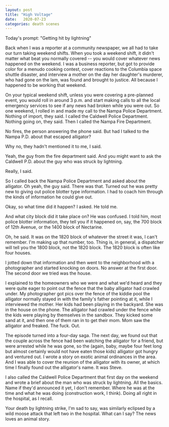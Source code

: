 ```yaml
---
layout: post
title: "High Voltage"
date:   2020-07-23
categories: death scenes
---
```

Today's prompt: "Getting hit by lightning"

Back when I was a reporter at a community newspaper, we all had to take our turn taking weekend shifts. When you took a weekend shift, it didn't matter what beat you normally covered -- you would cover whatever news happened on the weekend. I was a business reporter, but got to provide color for a menudo cooking contest, cover reactions to the Columbia space shuttle disaster, and interview a mother on the day her daughter's murderer, who had gone on the lam, was found and brought to justice. All because I happened to be working that weekend.

On your typical weekend shift, unless you were covering a pre-planned event, you would roll in around 3 p.m. and start making calls to all the local emergency services to see if any news had broken while you were out. So one weekend, I rolled in and made my call to the Nampa Police Department. Nothing of import, they said. I called the Caldwell Police Department. Nothing going on, they said. Then I called the Nampa Fire Department.

No fires, the person answering the phone said. But had I talked to the Nampa P.D. about that escaped alligator?

Why no, they hadn't mentioned it to me, I said. 

Yeah, the guy from the fire department said. And you might want to ask the Caldwell P.D. about the guy who was struck by lightning.

Really, I said.

So I called back the Nampa Police Department and asked about the alligator. Oh yeah, the guy said. There was that. Turned out he was pretty new to giving out police blotter type information. I had to coach him through the kinds of information he could give out.

Okay, so what time did it happen? I asked. He told me. 

And what city block did it take place on? He was confused. I told him, most police blotter information, they tell you if it happened on, say, the 700 block of 12th Avenue, or the 1400 block of Nectarine.

Oh, he said. It was on the 1820 block of whatever the street it was, I can't remember. I'm making up that number, too. Thing is, in general, a dispatcher will tell you the 1800 block, not the 1820 block. The 1820 block is often like four houses.

I jotted down that information and then went to the neighborhood with a photographer and started knocking on doors. No answer at the first door. The second door we tried was the house.

I explained to the homeowners who we were and what we'd heard and they were quite eager to point out the fence that the baby alligator had crawled under. My photographer got pics over the fence of the kiddie pool the alligator normally stayed in with the family's father pointing at it, while I interviewed the mother. Her kids had been playing in the backyard. She was in the house on the phone. The alligator had crawled under the fence while the kids were playing by themselves in the sandbox. They kicked some sand at it, and then one of them ran in to get their mom. Mom saw the alligator and freaked. The fuck. Out.

The episode turned into a four-day saga. The next day, we found out that the couple across the fence had been watching the alligator for a friend, but were arrested while he was gone, so the (again, baby, maybe four feet long but almost certainly would not have eaten those kids) alligator got hungry and ventured out. I wrote a story on exotic animal ordinances in the area. And I was able to cover the reunion of the alligator with its owner, at which time I finally found out the alligator's name. It was Steve.

I also called the Caldwell Police Department that first day on the weekend and wrote a brief about the man who was struck by lightning. All the basics. Name if they'd announced it yet, I don't remember. Where he was at the time and what he was doing (construction work, I think). Doing all right in the hospital, as I recall.

Your death by lightning strike, I'm sad to say, was similarly eclipsed by a wild moose attack that left two in the hospital. What can I say? The news loves an animal story.
